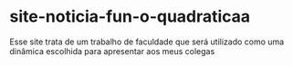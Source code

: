 # site-noticia-fun-o-quadraticaa
Esse site trata de um trabalho de faculdade que será utilizado como uma dinâmica escolhida para apresentar aos meus colegas 
